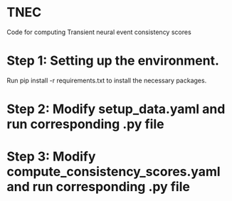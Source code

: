 # TNEC
Code for computing Transient neural event consistency scores 

# Step 1: Setting up the environment. 
Run pip install -r requirements.txt to install the necessary packages. 

# Step 2: Modify setup_data.yaml and run corresponding .py file 

# Step 3: Modify compute_consistency_scores.yaml and run corresponding .py file



